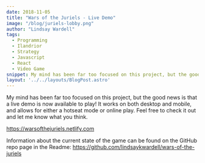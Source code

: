 ```yaml
---
date: 2018-11-05
title: "Wars of the Juriels - Live Demo"
image: "/blog/juriels-lobby.png"
author: "Lindsay Wardell"
tags:
  - Programming
  - Ilandrior
  - Strategy
  - Javascript
  - React
  - Video Game
snippet: My mind has been far too focused on this project, but the good news is that a live demo is now available to play!
layout: '../../layouts/BlogPost.astro'
---
```

My mind has been far too focused on this project, but the good news is that a live demo is now available to play! It works on both desktop and mobile, and allows for either a hotseat mode or online play. Feel free to check it out and let me know what you think.

https://warsofthejuriels.netlify.com

Information about the current state of the game can be found on the GitHub repo page in the Readme: https://github.com/lindsaykwardell/wars-of-the-juriels